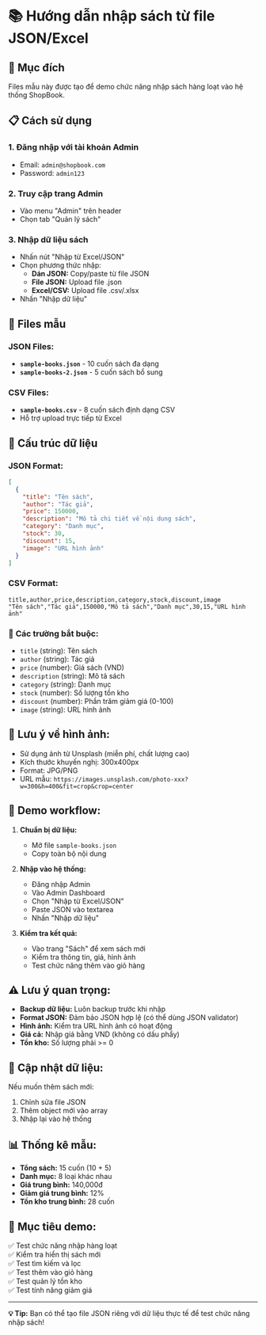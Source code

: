 # 📚 Hướng dẫn nhập sách từ file JSON/Excel

## 🎯 Mục đích
Files mẫu này được tạo để demo chức năng nhập sách hàng loạt vào hệ thống ShopBook.

## 📋 Cách sử dụng

### 1. **Đăng nhập với tài khoản Admin**
- Email: `admin@shopbook.com`
- Password: `admin123`

### 2. **Truy cập trang Admin**
- Vào menu "Admin" trên header
- Chọn tab "Quản lý sách"

### 3. **Nhập dữ liệu sách**
- Nhấn nút "Nhập từ Excel/JSON"
- Chọn phương thức nhập:
  - **Dán JSON:** Copy/paste từ file JSON
  - **File JSON:** Upload file .json
  - **Excel/CSV:** Upload file .csv/.xlsx
- Nhấn "Nhập dữ liệu"

## 📁 Files mẫu

### JSON Files:
- **`sample-books.json`** - 10 cuốn sách đa dạng
- **`sample-books-2.json`** - 5 cuốn sách bổ sung

### CSV Files:
- **`sample-books.csv`** - 8 cuốn sách định dạng CSV
- Hỗ trợ upload trực tiếp từ Excel

## 🔧 Cấu trúc dữ liệu

### JSON Format:
```json
[
  {
    "title": "Tên sách",
    "author": "Tác giả",
    "price": 150000,
    "description": "Mô tả chi tiết về nội dung sách",
    "category": "Danh mục",
    "stock": 30,
    "discount": 15,
    "image": "URL hình ảnh"
  }
]
```

### CSV Format:
```csv
title,author,price,description,category,stock,discount,image
"Tên sách","Tác giả",150000,"Mô tả sách","Danh mục",30,15,"URL hình ảnh"
```

### 📝 **Các trường bắt buộc:**
- `title` (string): Tên sách
- `author` (string): Tác giả
- `price` (number): Giá sách (VND)
- `description` (string): Mô tả sách
- `category` (string): Danh mục
- `stock` (number): Số lượng tồn kho
- `discount` (number): Phần trăm giảm giá (0-100)
- `image` (string): URL hình ảnh

## 🎨 **Lưu ý về hình ảnh:**
- Sử dụng ảnh từ Unsplash (miễn phí, chất lượng cao)
- Kích thước khuyến nghị: 300x400px
- Format: JPG/PNG
- URL mẫu: `https://images.unsplash.com/photo-xxx?w=300&h=400&fit=crop&crop=center`

## 🚀 **Demo workflow:**

1. **Chuẩn bị dữ liệu:**
   - Mở file `sample-books.json`
   - Copy toàn bộ nội dung

2. **Nhập vào hệ thống:**
   - Đăng nhập Admin
   - Vào Admin Dashboard
   - Chọn "Nhập từ Excel/JSON"
   - Paste JSON vào textarea
   - Nhấn "Nhập dữ liệu"

3. **Kiểm tra kết quả:**
   - Vào trang "Sách" để xem sách mới
   - Kiểm tra thông tin, giá, hình ảnh
   - Test chức năng thêm vào giỏ hàng

## ⚠️ **Lưu ý quan trọng:**

- **Backup dữ liệu:** Luôn backup trước khi nhập
- **Format JSON:** Đảm bảo JSON hợp lệ (có thể dùng JSON validator)
- **Hình ảnh:** Kiểm tra URL hình ảnh có hoạt động
- **Giá cả:** Nhập giá bằng VND (không có dấu phẩy)
- **Tồn kho:** Số lượng phải >= 0

## 🔄 **Cập nhật dữ liệu:**

Nếu muốn thêm sách mới:
1. Chỉnh sửa file JSON
2. Thêm object mới vào array
3. Nhập lại vào hệ thống

## 📊 **Thống kê mẫu:**

- **Tổng sách:** 15 cuốn (10 + 5)
- **Danh mục:** 8 loại khác nhau
- **Giá trung bình:** 140,000đ
- **Giảm giá trung bình:** 12%
- **Tồn kho trung bình:** 28 cuốn

## 🎯 **Mục tiêu demo:**

✅ Test chức năng nhập hàng loạt  
✅ Kiểm tra hiển thị sách mới  
✅ Test tìm kiếm và lọc  
✅ Test thêm vào giỏ hàng  
✅ Test quản lý tồn kho  
✅ Test tính năng giảm giá  

---

**💡 Tip:** Bạn có thể tạo file JSON riêng với dữ liệu thực tế để test chức năng nhập sách!
